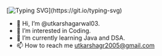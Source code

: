 [![Typing SVG](https://readme-typing-svg.demolab.com?font=Fira+Code&pause=1000&width=435&lines=My+Name+is+Utkarsh!)](https://git.io/typing-svg)





- 👋 Hi, I’m @utkarshagarwal03.
- 👀 I’m interested in Coding.
- 🌱 I’m currently learning Java and DSA.
- 📫 How to reach me utkarshagr2005@gmail.com

<!---
utkarshagarwal03/utkarshagarwal03 is a ✨ special ✨ repository because its `README.md` (this file) appears on your GitHub profile.
You can click the Preview link to take a look at your changes.
--->
